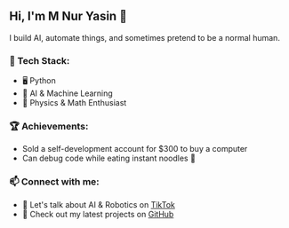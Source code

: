 ## Hi, I'm M Nur Yasin 👋
I build AI, automate things, and sometimes pretend to be a normal human.

### 🔧 Tech Stack:
- 🖥️ Python
- 🤖 AI & Machine Learning
- 🔬 Physics & Math Enthusiast

### 🏆 Achievements:
- Sold a self-development account for $300 to buy a computer
- Can debug code while eating instant noodles 🍜

### 📫 Connect with me:
- 💬 Let's talk about AI & Robotics on [TikTok](https://www.tiktok.com/@yasky_aiage)
- 🚀 Check out my latest projects on [GitHub](https://github.com/Yasky0)
